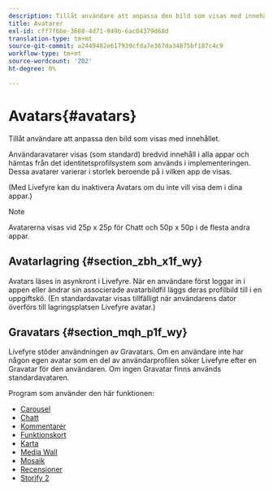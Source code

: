 ```yaml
---
description: Tillåt användare att anpassa den bild som visas med innehållet.
title: Avatarer
exl-id: cff7f6be-3660-4d71-949b-6ac04379d68d
translation-type: tm+mt
source-git-commit: a2449482e617939cfda7e367da34875bf187c4c9
workflow-type: tm+mt
source-wordcount: '202'
ht-degree: 0%

---
```


# Avatars{#avatars}

Tillåt användare att anpassa den bild som visas med innehållet.

Användaravatarer visas (som standard) bredvid innehåll i alla appar och hämtas från det identitetsprofilsystem som används i implementeringen. Dessa avatarer varierar i storlek beroende på i vilken app de visas.

(Med Livefyre kan du inaktivera Avatars om du inte vill visa dem i dina appar.)

>[!NOTE]
>
>Avatarerna visas vid 25p x 25p för Chatt och 50p x 50p i de flesta andra appar.

## Avatarlagring {#section_zbh_x1f_wy}

Avatars läses in asynkront i Livefyre. När en användare först loggar in i appen eller ändrar sin associerade avatarbildfil läggs deras profilbild till i en uppgiftskö. (En standardavatar visas tillfälligt när användarens dator överförs till lagringsplatsen Livefyre avatar.)

## Gravatars {#section_mqh_p1f_wy}

Livefyre stöder användningen av Gravatars. Om en användare inte har någon egen avatar som en del av användarprofilen söker Livefyre efter en Gravatar för den användaren. Om ingen Gravatar finns används standardavataren.


Program som använder den här funktionen:

* [Carousel](/help/using/c-about-apps/c-carousel-app/c-carousel-app.md#c_carousel_app)
* [Chatt](/help/using/c-about-apps/c-chat-app/c-chat-app.md#c_chat_app)
* [Kommentarer](/help/using/c-about-apps/c-comments/c-comments.md)
* [Funktionskort](/help/using/c-about-apps/c-feature-card-app/c-feature-card-app.md#c_feature_card_app)
* [Karta](/help/using/c-about-apps/c-map-app/c-map-app.md#c_map_app)
* [Media Wall](/help/using/c-about-apps/c-media-wall-app/c-media-wall-app.md#c_media_wall_app)
* [Mosaik](/help/using/c-about-apps/c-mosaic-app/c-mosaic-app.md#c_mosaic_app)
* [Recensioner](/help/using/c-about-apps/c-reviews-app/c-reviews-app.md#c_reviews_app)
* [Storify 2](/help/using/c-about-apps/c-storify2/c-storify2.md#c_storify2)
